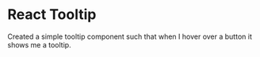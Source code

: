 # React Tooltip

Created a simple tooltip component such that when I hover over a button it shows me a tooltip.

#
